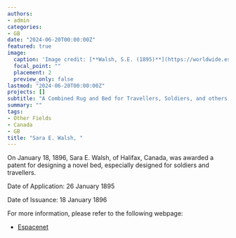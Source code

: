 ```yaml
---
authors:
- admin
categories:
- GB
date: "2024-06-20T00:00:00Z"
featured: true
image:
  caption: 'Image credit: [**Walsh, S.E. (1895)**](https://worldwide.espacenet.com/patent/search/family/032350394/publication/GB189501871A?q=pn%3DGB189501871A)'
  focal_point: ""
  placement: 2
  preview_only: false
lastmod: "2024-06-20T00:00:00Z"
projects: []
subtitle: "A Combined Rug and Bed for Travellers, Soldiers, and others, applicable also as a Life Belt or Support in Water, GB189501871A."
summary: ""
tags:
- Other Fields
- Canada 
- GB
title: "Sara E. Walsh, "
---
```

On January 18, 1896, Sara E. Walsh, of Halifax, Canada, was awarded a patent for designing a novel bed, especially designed for soldiers and travellers.

Date of Application: 26 January 1895

Date of Issuance: 18 January 1896

For more information, please refer to the following webpage: 

- [Espacenet](https://worldwide.espacenet.com/patent/search/family/032350394/publication/GB189501871A?q=pn%3DGB189501871A)
